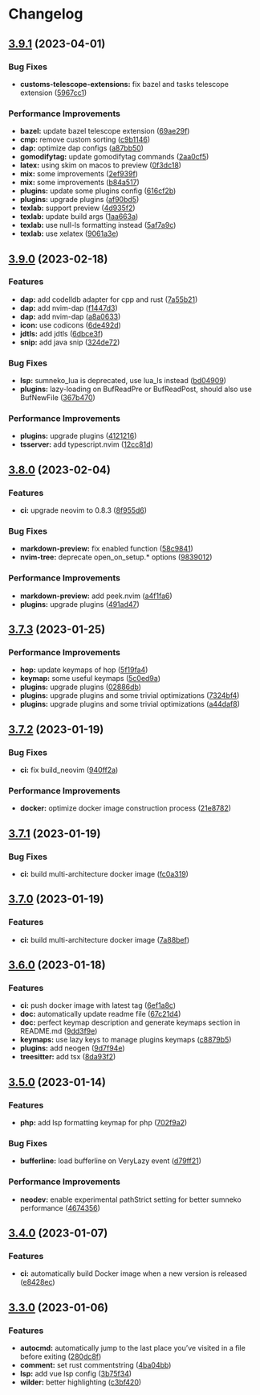 # Changelog

## [3.9.1](https://github.com/liubang/nvimrc/compare/v3.9.0...v3.9.1) (2023-04-01)


### Bug Fixes

* **customs-telescope-extensions:** fix bazel and tasks telescope extension ([5967cc1](https://github.com/liubang/nvimrc/commit/5967cc14e5769b2c62e06bbd9574994ecac316bc))


### Performance Improvements

* **bazel:** update bazel telescope extension ([69ae29f](https://github.com/liubang/nvimrc/commit/69ae29f3bc928f3260f181d5f13c7068ab3c05b7))
* **cmp:** remove custom sorting ([c9b1146](https://github.com/liubang/nvimrc/commit/c9b1146e854d922d8b1dde68aea63b4ae3715a47))
* **dap:** optimize dap configs ([a87bb50](https://github.com/liubang/nvimrc/commit/a87bb50a2114f0dbe931ffe9b0eeb16207c1db1d))
* **gomodifytag:** update gomodifytag commands ([2aa0cf5](https://github.com/liubang/nvimrc/commit/2aa0cf57c5e8b8e70e4def9b4a73fad69e121e49))
* **latex:** using skim on macos to preview ([0f3dc18](https://github.com/liubang/nvimrc/commit/0f3dc188444afc7821e1d6bdf357aee39abd943f))
* **mix:** some improvements ([2ef939f](https://github.com/liubang/nvimrc/commit/2ef939f08ddc79eb23a180aa799129c1968112bd))
* **mix:** some improvements ([b84a517](https://github.com/liubang/nvimrc/commit/b84a5170e7725d1619f2425e93b14d8b687d79af))
* **plugins:** update some plugins config ([616cf2b](https://github.com/liubang/nvimrc/commit/616cf2b5830c79000e317ff91abb90dd71dcfd28))
* **plugins:** upgrade plugins ([af90bd5](https://github.com/liubang/nvimrc/commit/af90bd55a458a94ab79c4bb698aca68244a2206b))
* **texlab:** support preview ([4d935f2](https://github.com/liubang/nvimrc/commit/4d935f2cb7ab92fbd7c9d43e58cec0ad2cb7ea3d))
* **texlab:** update build args ([1aa663a](https://github.com/liubang/nvimrc/commit/1aa663a59ce90ab4c340b328fca7a1b19b8aea21))
* **texlab:** use null-ls formatting instead ([5af7a9c](https://github.com/liubang/nvimrc/commit/5af7a9c940a0b235f943e7f4c877dffe071113bc))
* **texlab:** use xelatex ([9061a3e](https://github.com/liubang/nvimrc/commit/9061a3e09453f5adbb0a6250f7d02ef70451ce48))

## [3.9.0](https://github.com/liubang/nvimrc/compare/v3.8.0...v3.9.0) (2023-02-18)


### Features

* **dap:** add codelldb adapter for cpp and rust ([7a55b21](https://github.com/liubang/nvimrc/commit/7a55b2116778f3df66e086248012808e435ff9af))
* **dap:** add nvim-dap ([f1447d3](https://github.com/liubang/nvimrc/commit/f1447d3d819b6b4ffe41f2b6b7a89759c20a5669))
* **dap:** add nvim-dap ([a8a0633](https://github.com/liubang/nvimrc/commit/a8a063390e029dbbeca39694c84b47fb067d7c8e))
* **icon:** use codicons ([6de492d](https://github.com/liubang/nvimrc/commit/6de492d5202128d9e1bd1f6c511774c72160acc7))
* **jdtls:** add jdtls ([6dbce3f](https://github.com/liubang/nvimrc/commit/6dbce3f32743cb147ae6589654bc503468f1c82b))
* **snip:** add java snip ([324de72](https://github.com/liubang/nvimrc/commit/324de726118c3280d26936c8bfdd8aa061832c0e))


### Bug Fixes

* **lsp:** sumneko_lua is deprecated, use lua_ls instead ([bd04909](https://github.com/liubang/nvimrc/commit/bd049098d8aeda7d9d52f8845ad3ce907c357f46))
* **plugins:** lazy-loading on BufReadPre or BufReadPost, should also use BufNewFile ([367b470](https://github.com/liubang/nvimrc/commit/367b4704e9eb26940d421689d102608f544cbe9c))


### Performance Improvements

* **plugins:** upgrade plugins ([4121216](https://github.com/liubang/nvimrc/commit/4121216e2add56f34d70d4f2614577ea566954c2))
* **tsserver:** add typescript.nvim ([12cc81d](https://github.com/liubang/nvimrc/commit/12cc81d0dc980547e64be64d9c7676128660f069))

## [3.8.0](https://github.com/liubang/nvimrc/compare/v3.7.3...v3.8.0) (2023-02-04)


### Features

* **ci:** upgrade neovim to 0.8.3 ([8f955d6](https://github.com/liubang/nvimrc/commit/8f955d6f98bc10577af7717928283f8d42aac39e))


### Bug Fixes

* **markdown-preview:** fix enabled function ([58c9841](https://github.com/liubang/nvimrc/commit/58c9841c56bad45b0c9cfd2c606a90b39fe92d3f))
* **nvim-tree:** deprecate open_on_setup.* options ([9839012](https://github.com/liubang/nvimrc/commit/983901269da434b55694ebf1fc32e4d71184a52c))


### Performance Improvements

* **markdown-preview:** add peek.nvim ([a4f1fa6](https://github.com/liubang/nvimrc/commit/a4f1fa6446547dd8984287c2f6a45f5f11a9755f))
* **plugins:** upgrade plugins ([491ad47](https://github.com/liubang/nvimrc/commit/491ad47129e25abff588877536f833032078f530))

## [3.7.3](https://github.com/liubang/nvimrc/compare/v3.7.2...v3.7.3) (2023-01-25)


### Performance Improvements

* **hop:** update keymaps of hop ([5f19fa4](https://github.com/liubang/nvimrc/commit/5f19fa413d3ffcc8e92a34657e1b025598871397))
* **keymap:** some useful keymaps ([5c0ed9a](https://github.com/liubang/nvimrc/commit/5c0ed9a22e2d34d441ba1852dbcf50016b44a1ab))
* **plugins:** upgrade plugins ([02886db](https://github.com/liubang/nvimrc/commit/02886db7e1ce89bbeb71e20d0368e87288c73180))
* **plugins:** upgrade plugins and some trivial optimizations ([7324bf4](https://github.com/liubang/nvimrc/commit/7324bf4e9f1b1beac7e9a9ee107906db925bf6a5))
* **plugins:** upgrade plugins and some trivial optimizations ([a44daf8](https://github.com/liubang/nvimrc/commit/a44daf84783fee2ca3d464c0c5ce4e060c983ba2))

## [3.7.2](https://github.com/liubang/nvimrc/compare/v3.7.1...v3.7.2) (2023-01-19)


### Bug Fixes

* **ci:** fix build_neovim ([940ff2a](https://github.com/liubang/nvimrc/commit/940ff2a03ed80a6d70337e61e5ab2410af24b45f))


### Performance Improvements

* **docker:** optimize docker image construction process ([21e8782](https://github.com/liubang/nvimrc/commit/21e878268e15a2df0ff336322b367dbcc1c801d8))

## [3.7.1](https://github.com/liubang/nvimrc/compare/v3.7.0...v3.7.1) (2023-01-19)


### Bug Fixes

* **ci:** build multi-architecture docker image ([fc0a319](https://github.com/liubang/nvimrc/commit/fc0a319713149482c62f56de43cbb6047c320248))

## [3.7.0](https://github.com/liubang/nvimrc/compare/v3.6.0...v3.7.0) (2023-01-19)


### Features

* **ci:** build multi-architecture docker image ([7a88bef](https://github.com/liubang/nvimrc/commit/7a88bef4f9cf6257789ca1a5fff13243c224742b))

## [3.6.0](https://github.com/liubang/nvimrc/compare/v3.5.0...v3.6.0) (2023-01-18)


### Features

* **ci:** push docker image with latest tag ([6ef1a8c](https://github.com/liubang/nvimrc/commit/6ef1a8c2184fbbe66da4d1c95197c804f0389cb3))
* **doc:** automatically update readme file ([67c21d4](https://github.com/liubang/nvimrc/commit/67c21d4ebe913842f9de79fd25796eedeeb7a601))
* **doc:** perfect keymap description and generate keymaps section in README.md ([9dd3f9e](https://github.com/liubang/nvimrc/commit/9dd3f9e741c6dd324d0431a568b4a11a31baa17b))
* **keymaps:** use lazy keys to manage plugins keymaps ([c8879b5](https://github.com/liubang/nvimrc/commit/c8879b553be799ebce4a797ec918e3fd5ed60253))
* **plugins:** add neogen ([9d7f94e](https://github.com/liubang/nvimrc/commit/9d7f94e9376ab8b9f2bb624e7bf16376242ae21f))
* **treesitter:** add tsx ([8da93f2](https://github.com/liubang/nvimrc/commit/8da93f2d932168a2fa6b563707084ff46e611524))

## [3.5.0](https://github.com/liubang/nvimrc/compare/v3.4.0...v3.5.0) (2023-01-14)


### Features

* **php:** add lsp formatting keymap for php ([702f9a2](https://github.com/liubang/nvimrc/commit/702f9a27911f57f6f2cac9d57b82654a54c5bb05))


### Bug Fixes

* **bufferline:** load bufferline on VeryLazy event ([d79ff21](https://github.com/liubang/nvimrc/commit/d79ff212f4f05d7c941d07c8f5a38528d12c1b25))


### Performance Improvements

* **neodev:** enable experimental pathStrict setting for better sumneko performance ([4674356](https://github.com/liubang/nvimrc/commit/467435650b3731d35a8572ec4588f1347fa20586))

## [3.4.0](https://github.com/liubang/nvimrc/compare/v3.3.0...v3.4.0) (2023-01-07)


### Features

* **ci:** automatically build Docker image when a new version is released ([e8428ec](https://github.com/liubang/nvimrc/commit/e8428ec7b4c6c8d6505ec0b9b3c9da9dcbcea5f4))

## [3.3.0](https://github.com/liubang/nvimrc/compare/3.2.0...v3.3.0) (2023-01-06)


### Features

* **autocmd:** automatically jump to the last place you’ve visited in a file before exiting ([280dc8f](https://github.com/liubang/nvimrc/commit/280dc8f75bd8d32a9510a05c724a744fc14f20d3))
* **comment:** set rust commentstring ([4ba04bb](https://github.com/liubang/nvimrc/commit/4ba04bbc09686a6c7e116d0eab077561a712df97))
* **lsp:** add vue lsp config ([3b75f34](https://github.com/liubang/nvimrc/commit/3b75f34de6ebf12cdb64ea192baec4f469740716))
* **wilder:** better highlighting ([c3bf420](https://github.com/liubang/nvimrc/commit/c3bf420d198b841cff47e062169fb62317e6840d))
